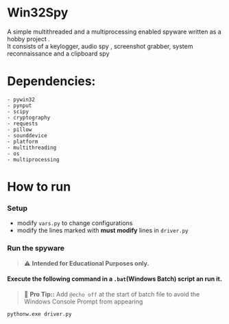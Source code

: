 # Win32Spy
A simple multithreaded and a multiprocessing enabled spyware written as a hobby project .  
It consists of a keylogger,  audio spy , screenshot grabber, system reconnaissance and a clipboard spy  
  
# Dependencies:  
```  
- pywin32  
- pynput  
- scipy  
- cryptography  
- requests  
- pillow  
- sounddevice 
- platform
- multithreading
- os
- multiprocessing

```  
  
# How to run  
### Setup  
- modify `vars.py` to change configurations
- modify the lines marked with **must modify** lines in `driver.py`  

### Run the spyware
> :warning: **Intended for Educational Purposes only.**  

#### Execute the following command in a `.bat`(Windows Batch) script an run it.
> 🏹 **Pro Tip::** Add `@echo off` at the start of batch file to avoid the Windows Console Prompt from appearing  
  
`pythonw.exe driver.py`

